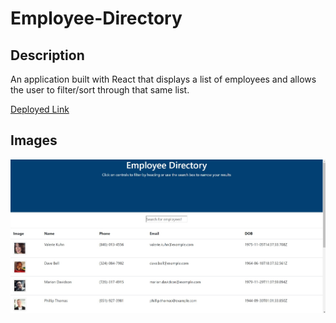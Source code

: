 # Employee-Directory  


## Description 
An application built with 
React that displays a list of employees 
and allows the user to filter/sort through that same list. 

[Deployed Link](https://blueberry-crisp-69411.herokuapp.com/)

## Images

![working website](./images/website.JPG)
